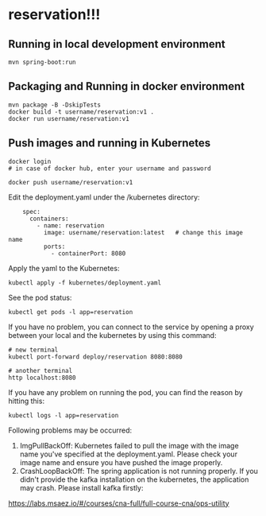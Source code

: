 # reservation!!!

## Running in local development environment

```
mvn spring-boot:run
```

## Packaging and Running in docker environment

```
mvn package -B -DskipTests
docker build -t username/reservation:v1 .
docker run username/reservation:v1
```

## Push images and running in Kubernetes

```
docker login 
# in case of docker hub, enter your username and password

docker push username/reservation:v1
```

Edit the deployment.yaml under the /kubernetes directory:
```
    spec:
      containers:
        - name: reservation
          image: username/reservation:latest   # change this image name
          ports:
            - containerPort: 8080

```

Apply the yaml to the Kubernetes:
```
kubectl apply -f kubernetes/deployment.yaml
```

See the pod status:
```
kubectl get pods -l app=reservation
```

If you have no problem, you can connect to the service by opening a proxy between your local and the kubernetes by using this command:
```
# new terminal
kubectl port-forward deploy/reservation 8080:8080

# another terminal
http localhost:8080
```

If you have any problem on running the pod, you can find the reason by hitting this:
```
kubectl logs -l app=reservation
```

Following problems may be occurred:

1. ImgPullBackOff:  Kubernetes failed to pull the image with the image name you've specified at the deployment.yaml. Please check your image name and ensure you have pushed the image properly.
1. CrashLoopBackOff: The spring application is not running properly. If you didn't provide the kafka installation on the kubernetes, the application may crash. Please install kafka firstly:

https://labs.msaez.io/#/courses/cna-full/full-course-cna/ops-utility

